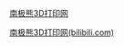 

[南极熊3D打印网](https://www.nanjixiong.com/)

[南极熊3D打印网(bilibili.com)](https://space.bilibili.com/32745413)













